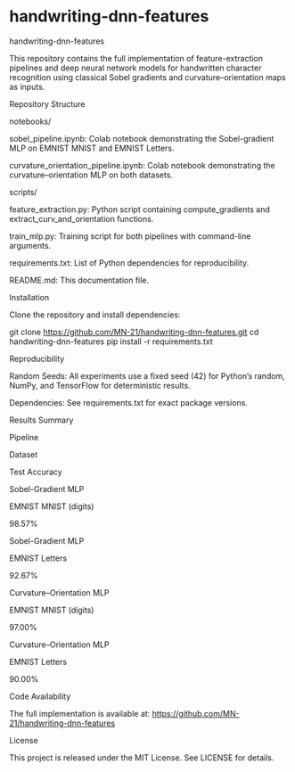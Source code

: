 # handwriting-dnn-features
handwriting-dnn-features

This repository contains the full implementation of feature-extraction pipelines and deep neural network models for handwritten character recognition using classical Sobel gradients and curvature–orientation maps as inputs.

Repository Structure

notebooks/

sobel_pipeline.ipynb: Colab notebook demonstrating the Sobel-gradient MLP on EMNIST MNIST and EMNIST Letters.

curvature_orientation_pipeline.ipynb: Colab notebook demonstrating the curvature–orientation MLP on both datasets.

scripts/

feature_extraction.py: Python script containing compute_gradients and extract_curv_and_orientation functions.

train_mlp.py: Training script for both pipelines with command-line arguments.

requirements.txt: List of Python dependencies for reproducibility.

README.md: This documentation file.

Installation

Clone the repository and install dependencies:

git clone https://github.com/MN-21/handwriting-dnn-features.git
cd handwriting-dnn-features
pip install -r requirements.txt

Reproducibility

Random Seeds: All experiments use a fixed seed (42) for Python’s random, NumPy, and TensorFlow for deterministic results.

Dependencies: See requirements.txt for exact package versions.

Results Summary

Pipeline

Dataset

Test Accuracy

Sobel-Gradient MLP

EMNIST MNIST (digits)

98.57%

Sobel-Gradient MLP

EMNIST Letters

92.67%

Curvature–Orientation MLP

EMNIST MNIST (digits)

97.00%

Curvature–Orientation MLP

EMNIST Letters

90.00%

Code Availability

The full implementation is available at: https://github.com/MN-21/handwriting-dnn-features

License

This project is released under the MIT License. See LICENSE for details.

